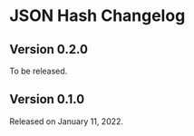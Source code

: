 <!-- deno-fmt-ignore-file -->

JSON Hash Changelog
===================

Version 0.2.0
-------------

To be released.


Version 0.1.0
-------------

Released on January 11, 2022.
